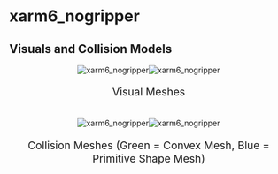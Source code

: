 <!-- THIS IS ALL GENERATED DOCUMENTATION via generate_robot_docs.py. DO NOT MODIFY THIS FILE -->

# xarm6_nogripper

## Visuals and Collision Models

<div>
    <div style="max-width: 100%; display: flex; justify-content: center;">
        <img src="/_static/robot_images/xarm6_nogripper/front_visual.png" style='min-width:min(50%, 100px);max-width:50%;height:auto' alt="xarm6_nogripper">
        <img src="/_static/robot_images/xarm6_nogripper/side_visual.png" style='min-width:min(50%, 100px);max-width:50%;height:auto' alt="xarm6_nogripper">
    </div>
    <p style="text-align: center; font-size: 1.2rem;">Visual Meshes</p>
    <br/>
    <div style="max-width: 100%; display: flex; justify-content: center;">
        <img src="/_static/robot_images/xarm6_nogripper/front_collision.png" style='min-width:min(50%, 100px);max-width:50%;height:auto' alt="xarm6_nogripper">
        <img src="/_static/robot_images/xarm6_nogripper/side_collision.png" style='min-width:min(50%, 100px);max-width:50%;height:auto' alt="xarm6_nogripper">
    </div>
    <p style="text-align: center; font-size: 1.2rem;">Collision Meshes (Green = Convex Mesh, Blue = Primitive Shape Mesh)</p>
</div>

